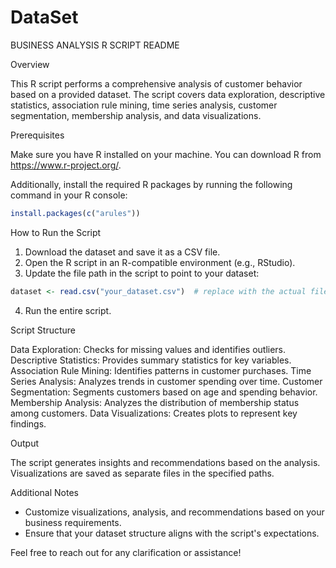 # DataSet
BUSINESS ANALYSIS R SCRIPT README

Overview

This R script performs a comprehensive analysis of customer behavior based on a provided dataset. The script covers data exploration, descriptive statistics, association rule mining, time series analysis, customer segmentation, membership analysis, and data visualizations.

Prerequisites

Make sure you have R installed on your machine. You can download R from https://www.r-project.org/. 
 
Additionally, install the required R packages by running the following command in your R console:

```R
install.packages(c("arules"))
```

How to Run the Script

1. Download the dataset and save it as a CSV file.
2. Open the R script in an R-compatible environment (e.g., RStudio).
3. Update the file path in the script to point to your dataset:
```R
dataset <- read.csv("your_dataset.csv")  # replace with the actual file path
```
4. Run the entire script.

Script Structure

Data Exploration: Checks for missing values and identifies outliers.
Descriptive Statistics: Provides summary statistics for key variables.
Association Rule Mining: Identifies patterns in customer purchases.
Time Series Analysis: Analyzes trends in customer spending over time.
Customer Segmentation: Segments customers based on age and spending behavior.
Membership Analysis: Analyzes the distribution of membership status among customers.
Data Visualizations: Creates plots to represent key findings.

Output

The script generates insights and recommendations based on the analysis. Visualizations are saved as separate files in the specified paths.

Additional Notes

- Customize visualizations, analysis, and recommendations based on your business requirements.
- Ensure that your dataset structure aligns with the script's expectations.

Feel free to reach out for any clarification or assistance!
